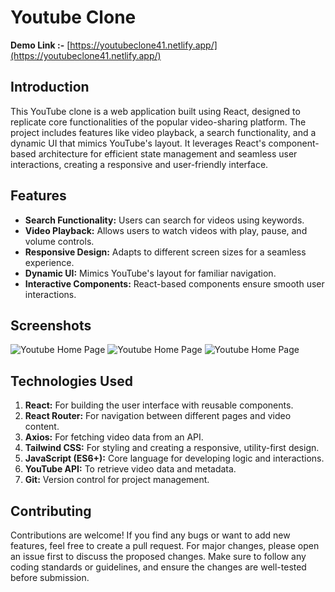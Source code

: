 # Youtube Clone

**Demo Link :-** [https://youtubeclone41.netlify.app/](https://youtubeclone41.netlify.app/)

## Introduction

This YouTube clone is a web application built using React, designed to replicate core functionalities of the popular video-sharing platform. The project includes features like video playback, a search functionality, and a dynamic UI that mimics YouTube's layout. It leverages React's component-based architecture for efficient state management and seamless user interactions, creating a responsive and user-friendly interface.

## Features

- **Search Functionality:** Users can search for videos using keywords.
- **Video Playback:** Allows users to watch videos with play, pause, and volume controls.
- **Responsive Design:** Adapts to different screen sizes for a seamless experience.
- **Dynamic UI:** Mimics YouTube's layout for familiar navigation.
- **Interactive Components:** React-based components ensure smooth user interactions.

## Screenshots

![Youtube Home Page](https://i.ibb.co/WzzM3Rm/Screenshot-2024-09-30-232908.png)
![Youtube Home Page](https://i.ibb.co/ftCwz9S/Screenshot-2024-09-30-232924.png)
![Youtube Home Page](https://i.imghippo.com/files/hOzAK1727720999.png)

## Technologies Used

1. **React:** For building the user interface with reusable components.
2. **React Router:** For navigation between different pages and video content.
3. **Axios:** For fetching video data from an API.
4. **Tailwind CSS:** For styling and creating a responsive, utility-first design.
5. **JavaScript (ES6+):** Core language for developing logic and interactions.
6. **YouTube API:** To retrieve video data and metadata.
7. **Git:** Version control for project management.

## Contributing

Contributions are welcome! If you find any bugs or want to add new features, feel free to create a pull request. For major changes, please open an issue first to discuss the proposed changes. Make sure to follow any coding standards or guidelines, and ensure the changes are well-tested before submission.
